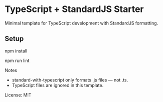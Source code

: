 # TypeScript + StandardJS Starter

Minimal template for TypeScript development with StandardJS formatting.

## Setup

npm install

npm run lint

Notes
- standard-with-typescript only formats .js files — not .ts.
- TypeScript files are ignored in this template.

License: MIT
